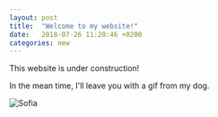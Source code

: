 ```yaml
---
layout: post
title:  "Welcome to my website!"
date:   2018-07-26 11:20:46 +0200
categories: new
---
```

This website is under construction!

In the mean time, I'll leave you with a gif from my dog.

![Sofia]({{site.url}}/img/sofia.gif)
